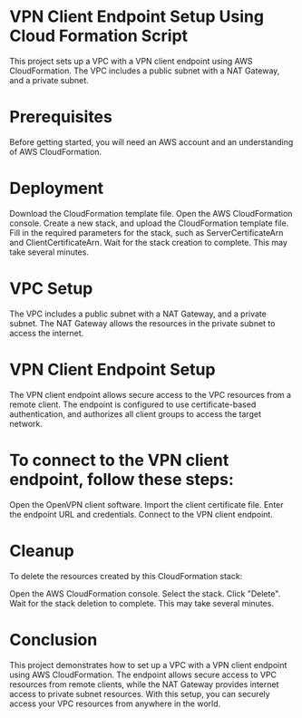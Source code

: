 # VPN Client Endpoint Setup Using Cloud Formation Script 
This project sets up a VPC with a VPN client endpoint using AWS CloudFormation. The VPC includes a public subnet with a NAT Gateway, and a private subnet.

# Prerequisites
Before getting started, you will need an AWS account and an understanding of AWS CloudFormation.

# Deployment
Download the CloudFormation template file.
Open the AWS CloudFormation console.
Create a new stack, and upload the CloudFormation template file.
Fill in the required parameters for the stack, such as ServerCertificateArn and ClientCertificateArn.
Wait for the stack creation to complete. This may take several minutes.

# VPC Setup
The VPC includes a public subnet with a NAT Gateway, and a private subnet. The NAT Gateway allows the resources in the private subnet to access the internet.

# VPN Client Endpoint Setup
The VPN client endpoint allows secure access to the VPC resources from a remote client. The endpoint is configured to use certificate-based authentication, and authorizes all client groups to access the target network.

# To connect to the VPN client endpoint, follow these steps:

Open the OpenVPN client software.
Import the client certificate file.
Enter the endpoint URL and credentials.
Connect to the VPN client endpoint.

# Cleanup
To delete the resources created by this CloudFormation stack:

Open the AWS CloudFormation console.
Select the stack.
Click "Delete".
Wait for the stack deletion to complete. This may take several minutes.

# Conclusion
This project demonstrates how to set up a VPC with a VPN client endpoint using AWS CloudFormation. The endpoint allows secure access to VPC resources from remote clients, while the NAT Gateway provides internet access to private subnet resources. With this setup, you can securely access your VPC resources from anywhere in the world.
